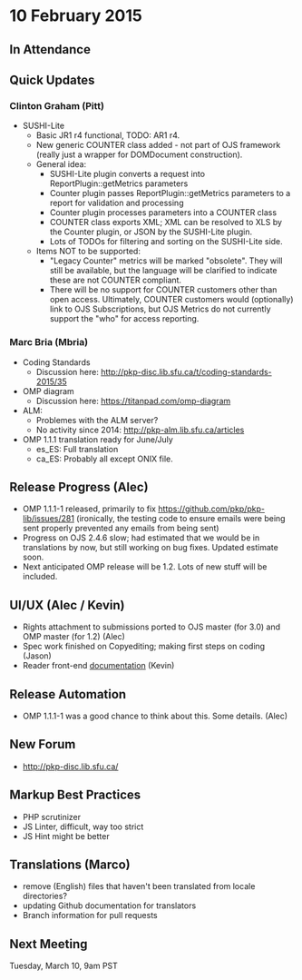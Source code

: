 # 10 February 2015

In Attendance
-------------

Quick Updates
-------------

### Clinton Graham (Pitt)

-   SUSHI-Lite
    -   Basic JR1 r4 functional, TODO: AR1 r4.
    -   New generic COUNTER class added - not part of OJS framework (really just a wrapper for DOMDocument construction).
    -   General idea:
        -   SUSHI-Lite plugin converts a request into ReportPlugin::getMetrics parameters
        -   Counter plugin passes ReportPlugin::getMetrics parameters to a report for validation and processing
        -   Counter plugin processes parameters into a COUNTER class
        -   COUNTER class exports XML; XML can be resolved to XLS by the Counter plugin, or JSON by the SUSHI-Lite plugin.
        -   Lots of TODOs for filtering and sorting on the SUSHI-Lite side.
    -   Items NOT to be supported:
        -   "Legacy Counter" metrics will be marked "obsolete". They will still be available, but the language will be clarified to indicate these are not COUNTER compliant.
        -   There will be no support for COUNTER customers other than open access. Ultimately, COUNTER customers would (optionally) link to OJS Subscriptions, but OJS Metrics do not currently support the "who" for access reporting.

### Marc Bria (Mbria)

-   Coding Standards
    -   Discussion here: <http://pkp-disc.lib.sfu.ca/t/coding-standards-2015/35>
-   OMP diagram
    -   Discussion here: <https://titanpad.com/omp-diagram>
-   ALM:
    -   Problemes with the ALM server?
    -   No activity since 2014: <http://pkp-alm.lib.sfu.ca/articles>
-   OMP 1.1.1 translation ready for June/July
    -   es_ES: Full translation
    -   ca_ES: Probably all except ONIX file.

Release Progress (Alec)
-----------------------

-   OMP 1.1.1-1 released, primarily to fix <https://github.com/pkp/pkp-lib/issues/281> (ironically, the testing code to ensure emails were being sent properly prevented any emails from being sent)
-   Progress on OJS 2.4.6 slow; had estimated that we would be in translations by now, but still working on bug fixes. Updated estimate soon.
-   Next anticipated OMP release will be 1.2. Lots of new stuff will be included.

UI/UX (Alec / Kevin)
--------------------

-   Rights attachment to submissions ported to OJS master (for 3.0) and OMP master (for 1.2) (Alec)
-   Spec work finished on Copyediting; making first steps on coding (Jason)
-   Reader front-end [documentation](https://docs.google.com/document/d/1M0XrTQj0BH-juxpkjMFl2wqxas5nKc-iGM1eN-iYgMs/edit#heading=h.x7xcl6gxyvjl) (Kevin)

Release Automation
------------------

-   OMP 1.1.1-1 was a good chance to think about this. Some details. (Alec)

New Forum
---------

-   [<http://pkp-disc.lib.sfu.ca/>](http://pkp-disc.lib.sfu.ca/)

Markup Best Practices
---------------------

-   PHP scrutinizer
-   JS Linter, difficult, way too strict
-   JS Hint might be better

Translations (Marco)
--------------------

-   remove (English) files that haven't been translated from locale directories?
-   updating Github documentation for translators
-   Branch information for pull requests

Next Meeting
------------

Tuesday, March 10, 9am PST